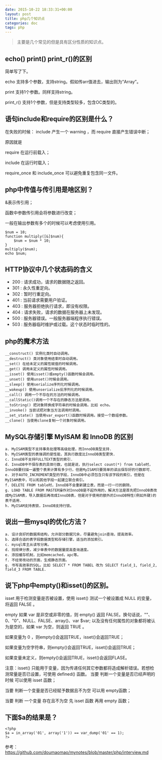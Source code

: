 ```yaml
---
date: 2015-10-22 18:33:31+00:00
layout: post
title: php几个知识点
categories: doc
tags: php
---
```







> 主要是几个常见的但是具有区分性质的知识点。


## echo() print() print_r()的区别

简单写了下。

echo 支持多个参数，支持string。假如传arr值进去，输出则为“Array”。

print 支持1个参数。同样支持string。

print_r() 支持1个参数，但是支持类型较多，包含OC类型的。

## 语句include和require的区别是什么？

在失败的时候：
include 产生一个 warning ，而 require 直接产生错误中断；

原因就是

require 在运行前载入；

include 在运行时载入；

require_once 和 include_once 可以避免重复包含同一文件。

## php中传值与传引用是啥区别？

&表示传引用；

函数中参数传引用会将参数进行改变；

一般在输出参数有多个的时候可以考虑使用引用。

```
$num = 10;
function multiply([&]$num){
    $num = $num * 10;
}
multiply($num);
echo $num;
```

## HTTP协议中几个状态码的含义

- 200 : 请求成功，请求的数据随之返回。
- 301 : 永久性重定向。
- 302 : 暂时行重定向。
- 401 : 当前请求需要用户验证。
- 403 : 服务器拒绝执行请求，即没有权限。
- 404 : 请求失败，请求的数据在服务器上未发现。
- 500 : 服务器错误。一般服务器端程序执行错误。
- 503 : 服务器临时维护或过载。这个状态时临时性的。

## php的魔术方法

```
__construct() 实例化类时自动调用。
__destruct() 类对象使用结束时自动调用。
__set() 在给未定义的属性赋值的时候调用。
__get() 调用未定义的属性时候调用。
__isset() 使用isset()或empty()函数时候会调用。
__unset() 使用unset()时候会调用。
__sleep() 使用serialize序列化时候调用。
__wakeup() 使用unserialize反序列化的时候调用。
__call() 调用一个不存在的方法的时候调用。
__callStatic()调用一个不存在的静态方法是调用。
__toString() 把对象转换成字符串的时候会调用。比如 echo。
__invoke() 当尝试把对象当方法调用时调用。
__set_state() 当使用var_export()函数时候调用。接受一个数组参数。
__clone() 当使用clone复制一个对象时候调用。
```

## MySQL存储引擎 MyISAM 和 InnoDB 的区别

```
a. MyISAM类型不支持事务处理等高级处理，而InnoDB类型支持.
b. MyISAM类型的表强调的是性能，其执行数度比InnoDB类型更快.
c. InnoDB不支持FULLTEXT类型的索引.
d. InnoDB中不保存表的具体行数，也就是说，执行select count(*) from table时，InnoDB要扫描一遍整个表来计算有多少行，但是MyISAM只要简单的读出保存好的行数即可.
e. 对于AUTO_INCREMENT类型的字段，InnoDB中必须包含只有该字段的索引，但是在MyISAM表中，可以和其他字段一起建立联合索引。
f. DELETE FROM table时，InnoDB不会重新建立表，而是一行一行的删除。
g. LOAD TABLE FROM MASTER操作对InnoDB是不起作用的，解决方法是首先把InnoDB表改成MyISAM表，导入数据后再改成InnoDB表，但是对于使用的额外的InnoDB特性(例如外键)的表不适用.
h. MyISAM支持表锁，InnoDB支持行锁。
```

## 说出一些mysql的优化方法？

```
a. 设计良好的数据库结构，允许部分数据冗余，尽量避免join查询，提高效率。
b. 选择合适的表字段数据类型和存储引擎，适当的添加索引。
c. mysql库主从读写分离。
d. 找规律分表，减少单表中的数据量提高查询速度。
e. 添加缓存机制，比如memcached，apc等。
f. 不经常改动的页面，生成静态页面。
g. 书写高效率的SQL。比如 SELECT * FROM TABEL 改为 SELECT field_1, field_2, field_3 FROM TABLE.
```

## 说下php中empty()和isset()的区别。

isset 用于检测变量是否被设置，使用 isset() 测试一个被设置成 NULL 的变量，将返回 FALSE 。

empty 如果 var 是非空或非零的值，则 empty() 返回 FALSE。换句话说，""、0、"0"、NULL、FALSE、array()、var $var; 以及没有任何属性的对象都将被认为是空的，如果 var 为空，则返回 TRUE 。

如果变量为 0 ，则empty()会返回TRUE，isset()会返回TRUE；

如果变量为空字符串，则empty()会返回TRUE，isset()会返回TRUE；

如果变量未定义，则empty()会返回TRUE，isset()会返回FLASE。

注意：isset() 只能用于变量，因为传递任何其它参数都将造成解析错误。若想检测常量是否已设置，可使用 defined() 函数。 当要 判断一个变量是否已经声明的时候 可以使用 isset 函数；

当要 判断一个变量是否已经赋予数据且不为空 可以用 empty函数；

当要 判断 一个变量 存在且不为空 先 isset 函数 再用 empty 函数；

## 下面$a的结果是？

```
<?php
$a = in_array('01', array('1')) == var_dump('01' == 1);
?>
```

参考：https://github.com/doumaomao/mynotes/blob/master/php/interview.md
